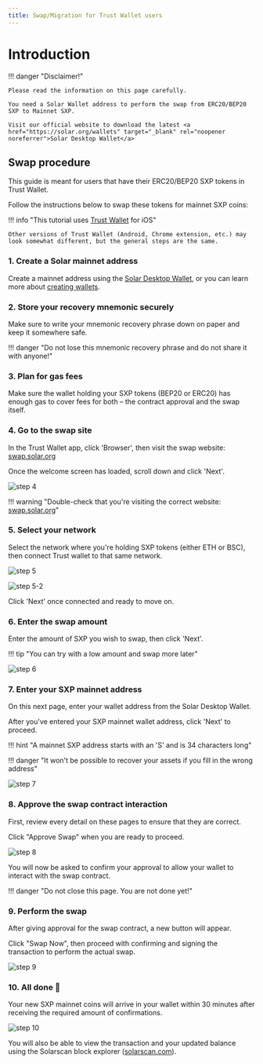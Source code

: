 ```yaml
---
title: Swap/Migration for Trust Wallet users
---
```


# Introduction

!!! danger "Disclaimer!"

    Please read the information on this page carefully.

    You need a Solar Wallet address to perform the swap from ERC20/BEP20 SXP to Mainnet SXP.

    Visit our official website to download the latest <a href="https://solar.org/wallets" target="_blank" rel="noopener noreferrer">Solar Desktop Wallet</a>

## Swap procedure

This guide is meant for users that have their ERC20/BEP20 SXP tokens in Trust Wallet.

Follow the instructions below to swap these tokens for mainnet SXP coins:

!!! info "This tutorial uses <a href="https://trustwallet.com" target="_blank" rel="noopener noreferrer">Trust Wallet</a> for iOS"

    Other versions of Trust Wallet (Android, Chrome extension, etc.) may look somewhat different, but the general steps are the same.

### 1. Create a Solar mainnet address

Create a mainnet address using the <a href="https://solar.org/wallets" target="_blank" rel="noopener noreferrer">Solar Desktop Wallet</a>, or you can learn more about [creating wallets](/desktop-wallet/user-guides/create-import-wallets/).

### 2. Store your recovery mnemonic securely

Make sure to write your mnemonic recovery phrase down on paper and keep it somewhere safe.

!!! danger "Do not lose this mnemonic recovery phrase and do not share it with anyone!"

### 3. Plan for gas fees

Make sure the wallet holding your SXP tokens (BEP20 or ERC20) has enough gas to cover fees for both – the contract approval and the swap itself.

### 4. Go to the swap site

In the Trust Wallet app, click 'Browser', then visit the swap website: <a href="https://swap.solar.org" target="_blank" rel="noopener noreferrer">swap.solar.org</a>

Once the welcome screen has loaded, scroll down and click 'Next'.

![step 4](/sxpswap/assets/tw4.png)

!!! warning "Double-check that you're visiting the correct website: <u>swap.solar.org</u>"

### 5. Select your network

Select the network where you're holding SXP tokens (either ETH or BSC), then connect Trust wallet to that same network.

![step 5](/sxpswap/assets/tw5.png)

![step 5-2](/sxpswap/assets/tw5-2.png)

Click 'Next' once connected and ready to move on.

### 6. Enter the swap amount

Enter the amount of SXP you wish to swap, then click 'Next'.

!!! tip "You can try with a low amount and swap more later"

![step 6](/sxpswap/assets/tw6.png)

### 7. Enter your SXP mainnet address

On this next page, enter your wallet address from the Solar Desktop Wallet.

After you've entered your SXP mainnet wallet address, click 'Next' to proceed.

!!! hint "A mainnet SXP address starts with an 'S' and is 34 characters long"

!!! danger "It won't be possible to recover your assets if you fill in the wrong address"

![step 7](/sxpswap/assets/tw7.png)

### 8. Approve the swap contract interaction

First, review every detail on these pages to ensure that they are correct.

Click "Approve Swap" when you are ready to proceed.

![step 8](/sxpswap/assets/tw8.png)

You will now be asked to confirm your approval to allow your wallet to interact with the swap contract.

!!! danger "Do not close this page. You are not done yet!"

### 9. Perform the swap

After giving approval for the swap contract, a new button will appear.

Click "Swap Now", then proceed with confirming and signing the transaction to perform the actual swap.

![step 9](/sxpswap/assets/tw9.png)

### 10. All done 🎉

Your new SXP mainnet coins will arrive in your wallet within 30 minutes after receiving the required amount of confirmations.

![step 10](/sxpswap/assets/tw10.png)

You will also be able to view the transaction and your updated balance using the Solarscan block explorer (<a href="https://solarscan.com" target="_blank" rel="noopener noreferrer">solarscan.com</a>).
